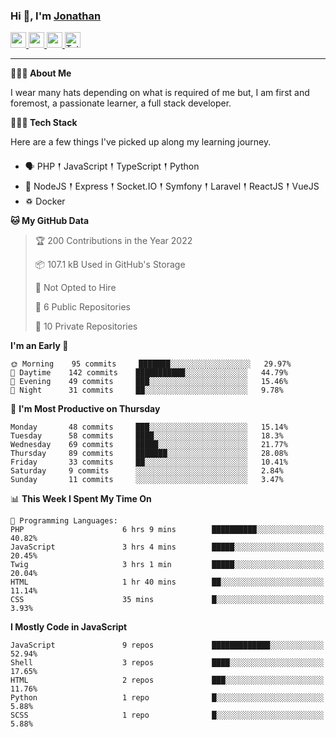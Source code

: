 ### Hi 👋, I'm [Jonathan](https://jonathan-d.ch) 

<p>
  <a href="https://www.twitter.com/redkill2108">
    <img src="https://img.shields.io/badge/twitter-%231DA1F2.svg?&style=for-the-badge&logo=twitter&logoColor=white" height=25>
  </a>
  <a href="https://www.linkedin.com/in/jdebetaz">
    <img src="https://img.shields.io/badge/linkedin-%230077B5.svg?&style=for-the-badge&logo=linkedin&logoColor=white" height=25>
  </a>
  <a href="https://www.instagram.com/jdebetaz/">
    <img src="https://img.shields.io/badge/instagram-%23E4405F.svg?&style=for-the-badge&logo=instagram&logoColor=white" height=25>
  </a>
  <a href="https://wakatime.com/@5c95ead1-71ee-4ecc-9a32-6c2b293dd432">
    <img src="https://wakatime.com/badge/user/5c95ead1-71ee-4ecc-9a32-6c2b293dd432.svg?style=for-the-badge" height=25 alt="Total time coded since Aug 23 2019" />
  </a>
</p>

-------

**🙋🏻‍♂️ About Me** 

<p>I wear many hats depending on what is required of me but, I am first and foremost, a passionate learner, a full stack developer.</p>

**👨🏻‍💻 Tech Stack** 

<p>Here are a few things I've picked up along my learning journey.</p>

- 🗣 PHP 𒑰 JavaScript 𒑰 TypeScript 𒑰 Python
- 🎒 NodeJS 𒑰 Express 𒑰 Socket.IO 𒑰 Symfony 𒑰 Laravel 𒑰 ReactJS 𒑰 VueJS
- ♽ Docker

<!--START_SECTION:waka-->
**🐱 My GitHub Data** 

> 🏆 200 Contributions in the Year 2022
 > 
> 📦 107.1 kB Used in GitHub's Storage 
 > 
> 🚫 Not Opted to Hire
 > 
> 📜 6 Public Repositories 
 > 
> 🔑 10 Private Repositories  
 > 
**I'm an Early 🐤** 

```text
🌞 Morning    95 commits     ███████░░░░░░░░░░░░░░░░░░   29.97% 
🌆 Daytime    142 commits    ███████████░░░░░░░░░░░░░░   44.79% 
🌃 Evening    49 commits     ███░░░░░░░░░░░░░░░░░░░░░░   15.46% 
🌙 Night      31 commits     ██░░░░░░░░░░░░░░░░░░░░░░░   9.78%

```
📅 **I'm Most Productive on Thursday** 

```text
Monday       48 commits     ███░░░░░░░░░░░░░░░░░░░░░░   15.14% 
Tuesday      58 commits     ████░░░░░░░░░░░░░░░░░░░░░   18.3% 
Wednesday    69 commits     █████░░░░░░░░░░░░░░░░░░░░   21.77% 
Thursday     89 commits     ███████░░░░░░░░░░░░░░░░░░   28.08% 
Friday       33 commits     ██░░░░░░░░░░░░░░░░░░░░░░░   10.41% 
Saturday     9 commits      ░░░░░░░░░░░░░░░░░░░░░░░░░   2.84% 
Sunday       11 commits     ░░░░░░░░░░░░░░░░░░░░░░░░░   3.47%

```


📊 **This Week I Spent My Time On** 

```text
💬 Programming Languages: 
PHP                      6 hrs 9 mins        ██████████░░░░░░░░░░░░░░░   40.82% 
JavaScript               3 hrs 4 mins        █████░░░░░░░░░░░░░░░░░░░░   20.45% 
Twig                     3 hrs 1 min         █████░░░░░░░░░░░░░░░░░░░░   20.04% 
HTML                     1 hr 40 mins        ██░░░░░░░░░░░░░░░░░░░░░░░   11.14% 
CSS                      35 mins             █░░░░░░░░░░░░░░░░░░░░░░░░   3.93%

```

**I Mostly Code in JavaScript** 

```text
JavaScript               9 repos             █████████████░░░░░░░░░░░░   52.94% 
Shell                    3 repos             ████░░░░░░░░░░░░░░░░░░░░░   17.65% 
HTML                     2 repos             ███░░░░░░░░░░░░░░░░░░░░░░   11.76% 
Python                   1 repo              █░░░░░░░░░░░░░░░░░░░░░░░░   5.88% 
SCSS                     1 repo              █░░░░░░░░░░░░░░░░░░░░░░░░   5.88%

```



<!--END_SECTION:waka-->
